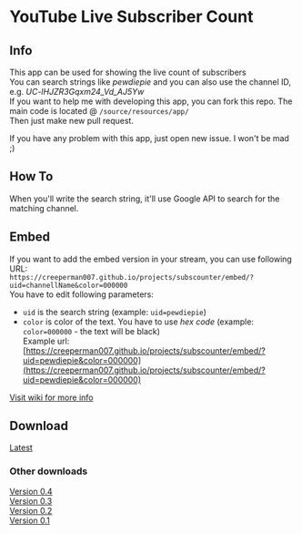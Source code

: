 # YouTube Live Subscriber Count
## Info
This app can be used for showing the live count of subscribers<br>
You can search strings like *pewdiepie* and you can also use the channel ID, e.g. *UC-lHJZR3Gqxm24_Vd_AJ5Yw*<br>
If you want to help me with developing this app, you can fork this repo. The main code is located @ `/source/resources/app/`<br>
Then just make new pull request.

If you have any problem with this app, just open new issue. I won't be mad ;)
## How To
When you'll write the search string, it'll use Google API to search for the matching channel.
## Embed
If you want to add the embed version in your stream, you can use following URL:<br>
`https://creeperman007.github.io/projects/subscounter/embed/?uid=channellName&color=000000`<br>
You have to edit following parameters:
* `uid` is the search string (example: `uid=pewdiepie`)
* `color` is color of the text. You have to use *hex code* (example: `color=000000` - the text will be black)<br>
Example url: [https://creeperman007.github.io/projects/subscounter/embed/?uid=pewdiepie&color=000000](https://creeperman007.github.io/projects/subscounter/embed/?uid=pewdiepie&color=000000)<br>

[Visit wiki for more info](https://github.com/Creeperman007/subscounter/wiki/Embed)

## Download
[Latest](https://github.com/Creeperman007/subscounter/releases/latest)<br>
### Other downloads
[Version 0.4](https://github.com/Creeperman007/subscounter/releases/tag/v0.4)<br>
[Version 0.3](https://github.com/Creeperman007/subscounter/releases/tag/v0.3)<br>
[Version 0.2](https://github.com/Creeperman007/subscounter/releases/tag/v0.2)<br>
[Version 0.1](https://github.com/Creeperman007/subscounter/releases/tag/v0.1)
